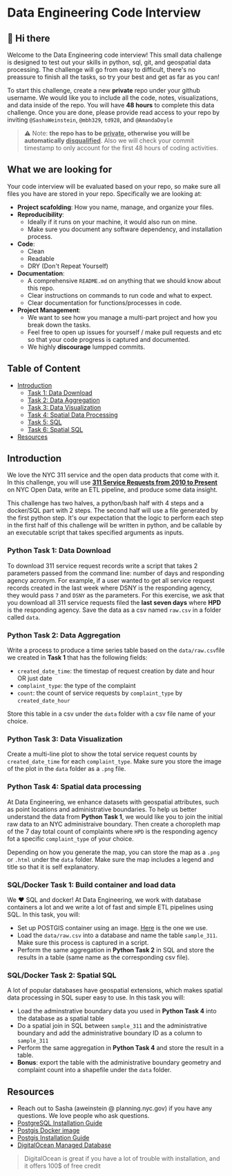 # Data Engineering Code Interview

## 👋 Hi there

Welcome to the Data Engineering code interview! This small data challenge is designed to test out your skills in python, sql, git, and geospatial data processing. The challenge will go from easy to difficult, there's no preassure to finish all the tasks, so try your best and get as far as you can!

To start this challenge, create a new **private** repo under your github username. We would like you to include all the code, notes, visualizations, and data inside of the repo. You will have **48 hours** to complete this data challenge. Once you are done, please provide read access to your repo by inviting `@SashaWeinstein`, `@mbh329`, `td928`, and `@AmandaDoyle`

> ⚠️ Note: **the repo has to be <ins>private</ins>, otherwise you will be automatically <ins>disqualified</ins>**. Also we will check your commit timestamp to only account for the first 48 hours of coding activities.

## What we are looking for

Your code interview will be evaluated based on your repo, so make sure all files you have are stored in your repo. Specifically we are looking at:

- **Project scafolding**: How you name, manage, and organize your files.
- **Reproducibility**:
  - Ideally if it runs on your machine, it would also run on mine.
  - Make sure you document any software dependency, and installation process.
- **Code**:
  - Clean
  - Readable
  - DRY (Don't Repeat Yourself)
- **Documentation**:
  - A comprehensive `README.md` on anything that we should know about this repo.
  - Clear instructions on commands to run code and what to expect.
  - Clear documentation for functions/processes in code.
- **Project Management**:
  - We want to see how you manage a multi-part project and how you break down the tasks.
  - Feel free to open up issues for yourself / make pull requests and etc so that your code progress is captured and documented.
  - We highly **discourage** lumpped commits.

## Table of Content

- [Introduction](#introduction)
  - [Task 1: Data Download](#task-1-data-download)
  - [Task 2: Data Aggregation](#task-2-data-aggregation)
  - [Task 3: Data Visualization](#task-3-data-visualization)
  - [Task 4: Spatial Data Processing](#task-4-spatial-data-processing)
  - [Task 5: SQL](#task-5-sql)
  - [Task 6: Spatial SQL](#task-6-spatial-sql)
- [Resources](#resources)

## Introduction

We love the NYC 311 service and the open data products that come with it. In this challenge, you will use **[311 Service Requests from 2010 to Present](https://data.cityofnewyork.us/Social-Services/311-Service-Requests-from-2010-to-Present/erm2-nwe9)** on NYC Open Data, write an ETL pipeline, and produce some data insight.

This challenge has two halves, a python/bash half with 4 steps and a docker/SQL part with 2 steps. The second half will use a file generated by the first python step. It's our expectation that the logic to perform each step in the first half of this challenge will be written in python, and be callable by an executable script that takes specified arguments as inputs.

### Python Task 1: Data Download

To download 311 service request records write a script that takes 2 parameters passed from the command line: number of days and responding agency acronym. For example, if a user wanted to get all service request records created in the last week where DSNY is the responding agency, they would pass `7` and `DSNY` as the parameters. For this exercise, we ask that you download all 311 service requests filed the **last seven days** where **HPD** is the responding agency.  Save the data as a csv named `raw.csv` in a folder called `data`. 

### Python Task 2: Data Aggregation

Write a process to produce a time series table based on the `data/raw.csv`file we created in **Task 1** that has the following fields:

- `created_date_time`: the timestap of request creation by date and hour OR just date
- `complaint_type`: the type of the complaint
- `count`: the count of service requests by `complaint_type` by `created_date_hour`

Store this table in a csv under the `data` folder with a csv file name of your choice.

### Python Task 3: Data Visualization

Create a multi-line plot to show the total service request counts by `created_date_time` for each `complaint_type`. Make sure you store the image of the plot in the `data` folder as a `.png` file.  

### Python Task 4: Spatial data processing

At Data Engineering, we enhance datasets with geospatial attributes, such as point locations and administrative boundaries. To help us better understand the data from **Python Task 1**, we would like you to join the initial raw data to an NYC administraive boundary. Then create a choropleth map of the 7 day total count of complaints where `HPD` is the responding agency fot a specific `complaint_type` of your choice.

Depending on how you generate the map, you can store the map as a `.png` or `.html` under the `data` folder.  Make sure the map includes a legend and title so that it is self explanatory.

### SQL/Docker Task 1: Build container and load data

We ❤️ SQL and docker! At Data Engineering, we work with database containers a lot and we write a lot of fast and simple ETL pipelines using SQL. In this task, you will:

- Set up POSTGIS container using an image.  [Here](https://registry.hub.docker.com/r/postgis/postgis/) is the one we use.
- Load the `data/raw.csv` into a database and name the table `sample_311`. Make sure this process is captured in a script.
- Perform the same aggregation in **Python Task 2** in SQL and store the results in a table (same name as the corresponding csv file).

### SQL/Docker Task 2: Spatial SQL

A lot of popular databases have geospatial extensions, which makes spatial data processing in SQL super easy to use. In this task you will:

- Load the adminstrative boundary data you used in **Python Task 4** into the database as a spatial table
- Do a spatial join in SQL between `sample_311` and the administrative boundary and add the administrative boundary ID as a column to `sample_311`
- Perform the same aggregation in **Python Task 4** and store the result in a table.
- **Bonus**: export the table with the administrative boundary geometry and complaint count into a shapefile under the `data` folder.  

## Resources

- Reach out to Sasha (aweinstein @ planning.nyc.gov) if you have any questions. We love people who ask questions.
- [PostgreSQL Installation Guide](https://www.postgresql.org/download/)
- [Postgis Docker image](https://registry.hub.docker.com/r/postgis/postgis/)
- [Postgis Installation Guide](https://postgis.net/workshops/postgis-intro/installation.html)
- [DigitalOcean Managed Database](https://www.digitalocean.com/products/managed-databases/)

> DigitalOcean is great if you have a lot of trouble with installation, and it offers 100$ of free credit
